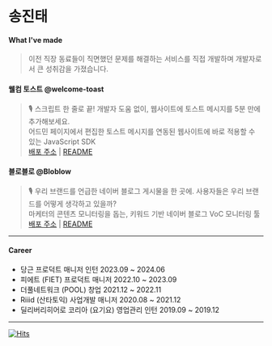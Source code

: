 # 송진태

#### What I've made
> 이전 직장 동료들이 직면했던 문제를 해결하는 서비스를 직접 개발하며 개발자로서 큰 성취감을 가졌습니다.

#### 웰컴 토스트 @welcome-toast
> 🎙️ 스크립트 한 줄로 끝! 개발자 도움 없이, 웹사이트에 토스트 메시지를 5분 만에 추가해보세요.<br>
> 어드민 페이지에서 편집한 토스트 메시지를 연동된 웹사이트에 바로 적용할 수 있는 JavaScript SDK<br>
> [배포 주소](https://welcome-toast.com) | [README](https://github.com/welcome-toast/welcome-toast)

#### 블로블로 @Bloblow
> 🎙️ 우리 브랜드를 언급한 네이버 블로그 게시물을 한 곳에. 사용자들은 우리 브랜드를 어떻게 생각하고 있을까?<br>
> 마케터의 콘텐츠 모니터링을 돕는, 키워드 기반 네이버 블로그 VoC 모니터링 툴<br>
> [배포 주소](https://bloblow.netlify.app) | [README](https://github.com/welcome-toast/welcome-toast)

---

#### Career
- 당근 프로덕트 매니저 인턴 2023.09 ~ 2024.06
- 피에트 (FIET) 프로덕트 매니저 2022.10 ~ 2023.09
- 더풀네트워크 (POOL) 창업 2021.12 ~ 2022.11
- Riiid (산타토익) 사업개발 매니저 2020.08 ~ 2021.12
- 딜리버리히어로 코리아 (요기요) 영업관리 인턴 2019.09 ~ 2019.12

---
[![Hits](https://hits.seeyoufarm.com/api/count/incr/badge.svg?url=https%3A%2F%2Fgithub.com%2Fjin-ttao&count_bg=%23000000&title_bg=%23000000&icon=&icon_color=%23E7E7E7&title=hits&edge_flat=true)](https://hits.seeyoufarm.com)
